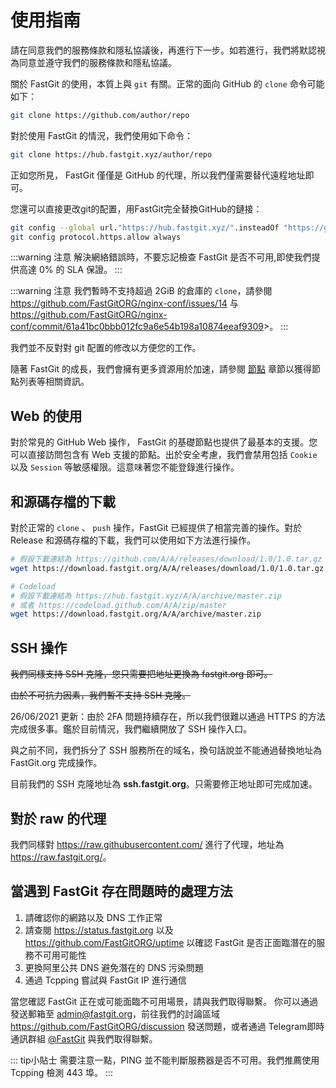 # 使用指南

請在同意我們的服務條款和隱私協議後，再進行下一步。如若進行，我們將默認視為同意並遵守我們的服務條款和隱私協議。

關於 FastGit 的使用，本質上與 `git` 有關。正常的面向 GitHub 的 `clone` 命令可能如下：

```bash
git clone https://github.com/author/repo
```

對於使用 FastGit 的情況，我們使用如下命令：

```bash
git clone https://hub.fastgit.xyz/author/repo
```

正如您所見， FastGit 僅僅是 GitHub 的代理，所以我們僅需要替代遠程地址即可。

您還可以直接更改git的配置，用FastGit完全替換GitHub的鏈接：

```bash
git config --global url."https://hub.fastgit.xyz/".insteadOf "https://github.com/"
git config protocol.https.allow always
```

:::warning 注意
解決網絡錯誤時，不要忘記檢查 FastGit 是否不可用,即使我們提供高達 0% 的 SLA 保證。
:::

:::warning 注意
我們暫時不支持超過 2GiB 的倉庫的 `clone`，請參閱 <https://github.com/FastGitORG/nginx-conf/issues/14> 与 <https://github.com/FastGitORG/nginx-conf/commit/61a41bc0bbb012fc9a6e54b198a10874eeaf9309>>。
:::

我們並不反對對 git 配置的修改以方便您的工作。

隨著 FastGit 的成長，我們會擁有更多資源用於加速，請參閱 [節點](../zh-tw/node.html) 章節以獲得節點列表等相關資訊。

## Web 的使用

對於常見的 GitHub Web 操作， FastGit 的基礎節點也提供了最基本的支援。您可以直接訪問包含有 Web 支援的節點。出於安全考慮，我們會禁用包括 `Cookie` 以及 `Session` 等敏感權限。這意味著您不能登錄進行操作。

## 和源碼存檔的下載

對於正常的 `clone` 、 `push` 操作，FastGit 已經提供了相當完善的操作。對於 Release 和源碼存檔的下載，我們可以使用如下方法進行操作。

```bash
# 假設下載連結為 https://github.com/A/A/releases/download/1.0/1.0.tar.gz
wget https://download.fastgit.org/A/A/releases/download/1.0/1.0.tar.gz

# Codeload
# 假設下載連結為 https://hub.fastgit.xyz/A/A/archive/master.zip
# 或者 https://codeload.github.com/A/A/zip/master
wget https://download.fastgit.org/A/A/archive/master.zip
```

## SSH 操作

~~我們同樣支持 SSH 克隆，您只需要把地址更換為 fastgit.org 即可。~~

~~由於不可抗力因素，我們暫不支持 SSH 克隆。~~

26/06/2021 更新：由於 2FA 問題持續存在，所以我們很難以通過 HTTPS 的方法完成很多事。鑑於目前情況，我們繼續開放了 SSH 操作入口。

與之前不同，我們拆分了 SSH 服務所在的域名，換句話說並不能通過替換地址為 FastGit.org 完成操作。

目前我們的 SSH 克隆地址為 **ssh.fastgit.org**。只需要修正地址即可完成加速。

## 對於 raw 的代理

我們同樣對 <https://raw.githubusercontent.com/> 進行了代理，地址為 <https://raw.fastgit.org/>。

## 當遇到 FastGit 存在問題時的處理方法

1. 請確認你的網路以及 DNS 工作正常
2. 請查閱 <https://status.fastgit.org> 以及 <https://github.com/FastGitORG/uptime> 以確認 FastGit 是否正面臨潛在的服務不可用可能性
3. 更換阿里公共 DNS 避免潛在的 DNS 污染問題
4. 通過 Tcpping 嘗試與 FastGit IP 進行通信

當您確認 FastGit 正在或可能面臨不可用場景，請與我們取得聯繫。
你可以通過發送郵箱至 [admin@fastgit.org](mailto：admin@fastgit.org)，前往我們的討論區域 <https://github.com/FastGitORG/discussion> 發送問題，或者通過 Telegram即時通訊群組 [@FastGit](https://t.me/fastgit) 與我們取得聯繫。

::: tip小貼士
需要注意一點，PING 並不能判斷服務器是否不可用。我們推薦使用 Tcpping 檢測 443 埠。
:::
